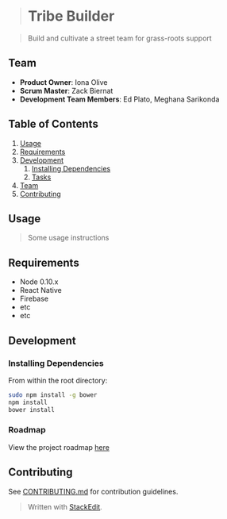 > # Tribe Builder

> Build and cultivate a street team for grass-roots support

## Team

  - __Product Owner__: Iona Olive
  - __Scrum Master__: Zack Biernat
  - __Development Team Members__: Ed Plato, Meghana Sarikonda

## Table of Contents

1. [Usage](#Usage)
1. [Requirements](#requirements)
1. [Development](#development)
    1. [Installing Dependencies](#installing-dependencies)
    1. [Tasks](#tasks)
1. [Team](#team)
1. [Contributing](#contributing)

## Usage

> Some usage instructions

## Requirements

- Node 0.10.x
- React Native
- Firebase
- etc
- etc

## Development

### Installing Dependencies

From within the root directory:

```sh
sudo npm install -g bower
npm install
bower install
```

### Roadmap

View the project roadmap [here](https://github.com/TribeIO/Tribe-Builder/issues)


## Contributing

See [CONTRIBUTING.md](_CONTRIBUTING.md) for contribution guidelines.

> Written with [StackEdit](https://stackedit.io/).
